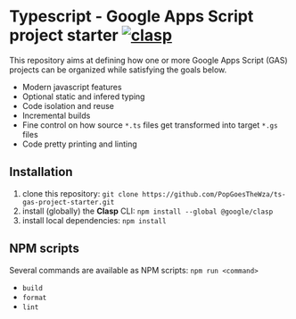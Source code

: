 # Typescript - Google Apps Script project starter [![clasp](https://img.shields.io/badge/built%20with-clasp-4285f4.svg)](https://github.com/google/clasp)

This repository aims at defining how one or more Google Apps Script (GAS) projects can be organized while satisfying the goals below.

- Modern javascript features
- Optional static and infered typing
- Code isolation and reuse
- Incremental builds
- Fine control on how source `*.ts` files get transformed into target `*.gs` files
- Code pretty printing and linting

## Installation

1. clone this repository: `git clone https://github.com/PopGoesTheWza/ts-gas-project-starter.git`
1. install (globally) the **Clasp** CLI: `npm install --global @google/clasp`
1. install local dependencies: `npm install`

## NPM scripts

Several commands are available as NPM scripts: `npm run <command>`

- `build`
- `format`
- `lint`
